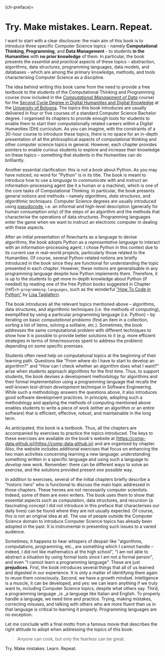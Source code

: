 (ch-preface)=
# Try. Make mistakes. Learn. Repeat.

I want to start with a clear disclosure: the main aim of this book is to introduce three specific Computer Science topics - namely **Computational Thinking**, **Programming**, and **Data Management** - to students **in the Humanities** with **no prior knowledge** of them. In particular, the book presents the _essential_ and _practical_ aspects of these topics – abstraction, algorithms, data structures, programming languages, data models, and databases - which are among the primary knowledge, methods, and tools characterising Computer Science as a discipline. 

The idea behind writing this book came from the need to provide a free textbook to the students of the Computational Thinking and Programming course (now included in the [*Computational Management of Data*](https://www.unibo.it/it/studiare/insegnamenti-competenze-trasversali-moocs/insegnamenti/insegnamento/2025/542133) course) for the [Second Cycle Degree in Digital Humanities and Digital Knowledge](https://corsi.unibo.it/2cycle/DigitalHumanitiesKnowledge) at the [University of Bologna](https://www.unibo.it). The topics this book introduces are usually delivered in four or five courses of a standard Computer Science Bachelor degree. I organised its chapters to provide enough tools for students to enable them to start their computationally related careers within a Digital Humanities (DH) curriculum. As you can imagine, with the constraints of a 30-hour course to introduce these topics, there is no space for an in-depth presentation of all the philosophical aspects of computational thinking and other computer science topics in general. However, each chapter provides pointers to enable curious students to explore and increase their knowledge on these topics – something that students in the Humanities can do brilliantly.

Another essential clarification: this is _not_ a book about Python. As you may have noticed, no word for "Python" is in its title. The book is meant to introduce how to use a _language_ to _communicate with_ and _instruct_ an information-processing agent (be it a human or a machine), which is one of the core tasks of Computational Thinking. In particular, the book presents general notions and methods – namely _algorithms_, _data structures_, and _algorithmic techniques_. Computer Science degrees are usually introduced using [pseudocode](https://en.wikipedia.org/wiki/Pseudocode), i.e. an informal and high-level description (generally for human consumption only) of the steps of an algorithm and the methods that characterise the operations of data structures. Programming languages enter the game when we want to instruct an electronic computer in dealing with these aspects.

After an initial presentation of flowcharts as a language to devise algorithms, the book adopts Python as a _representative language_ to interact with an information-processing agent. I chose Python in this context due to its current use in real-world projects, particularly those related to the Humanities. Of course, several Python-related notions are briefly introduced in the book since they are functional for understanding the topic presented in each chapter. However, these notions are generalisable in any programming language despite how Python implements them. Therefore, it is up to the students to get more in-depth knowledge about Python (if needed) by reading one of the free Python books suggested in Chapter {ref}`ch-programming-languages`, such as the wonderful ["How To Code in Python"](https://www.digitalocean.com/community/books/digitalocean-ebook-how-to-code-in-python) by [Lisa Tagliaferri](https://twitter.com/lisaironcutter).

The book introduces all the relevant topics mentioned above – algorithms, data structures, and algorithmic techniques (i.e. the methods of computing), exemplified by using a particular programming language (i.e. Python) – by iterating on basic _computational problems_ (find an item in a collection, sorting a list of items, solving a solitaire, etc.). Sometimes, the book addresses the same computational problem with different techniques to show how it is possible to provide better solutions to it (e.g. more efficient strategies in terms of time/resources spent to address the problem) depending on some specific premises.

Students often need help on computational topics at the beginning of their learning path. Questions like "From where do I have to start to develop an algorithm?" and "How can I check whether an algorithm does what I want?" arise when students approach algorithms for the first time. Thus, to support students, the book devises a development methodology for algorithms and their formal implementation using a programming language that recalls the well-known _test-driven development_ technique in Software Engineering. While such a methodology answers the questions above, it also introduces good software development practices. In principle, adopting such a methodology and applying the methods of computing mentioned above enables students to write a piece of work (either an algorithm or an entire software) that is efficient, effective, robust, and maintainable in the long term.

As anticipated, this book is a textbook. Thus, all the chapters are accompanied by exercises to practice the topics introduced. The keys to these exercises are available on the book's website at [https://comp-data.github.io](https://comp-data.github.io) and are organised by chapter. Also, the website includes additional exercises that focus on enhancing the two main activities concerning learning a new language: _understanding_ something written in a specific language and using such a language to _develop_ new work. Remember: there can be different ways to solve an exercise, and the solutions provided present _one_ possible way.

In addition to exercises, several of the initial chapters briefly describe a "historic hero" who is functional to discuss the main topic addressed in those chapters. These heroes are not necessarily computer scientists. Indeed, some of them are even writers. The book uses them to show that essential aspects such as computation, data structures, and recursion (a fascinating concept I did not introduce in this preface that characterises our daily lives) can be found where they are not usually expected. Of course, this is not an original idea at all. The use of people outside the Computer Science domain to introduce Computer Science topics has already been adopted in the past. It is instrumental in presenting such issues to a varied audience.

Sometimes, it happens to hear whispers of despair like "algorithms, computations, programming, etc., are something which I cannot handle – indeed, I did not like mathematics at the high school", "I am not able to abstract a situation by using formal tools since I am not a formal person", and even "I cannot learn a programming language". These are just **prejudices**. First, the book introduces several things that all of us learned and digested in our experience. It is only a matter of identifying them again to reuse them consciously. Second, we have a growth mindset. Intelligence is a muscle, it can be developed, and yes: we can learn anything if we truly want to, including Computer Science topics, despite what others say. Third, a programming language _is _a language like Italian and English. To properly handle a language, we need time and practice. Trying, making mistakes, correcting misuses, and talking with others who are more fluent than us in that language is critical to learning it properly. Programming languages are no exception. 

Let me conclude with a final motto from a famous movie that describes the right attitude to adopt when addressing the topics of this book: 

> Anyone can cook, but only the fearless can be great. 

Try. Make mistakes. Learn. Repeat.